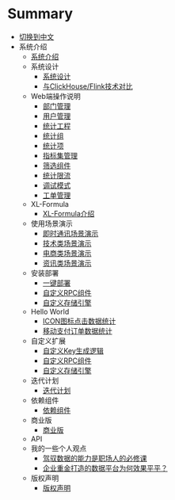 # Summary
*  [切换到中文](http://43.128.112.109:4000/zh/)
*  系统介绍
   * [系统介绍](项目介绍/系统介绍.md)
   *  系统设计
      * [系统设计](architecture/01.md)
      * [与ClickHouse/Flink技术对比](architecture/02.md)
   *  Web端操作说明
      * [部门管理](Web端操作说明/部门管理.md)
      * [用户管理](Web端操作说明/用户管理.md)
      * [统计工程](Web端操作说明/统计工程.md)
      * [统计组](Web端操作说明/统计组管理.md)
      * [统计项](Web端操作说明/统计项管理.md)
      * [指标集管理](Web端操作说明/指标集管理.md)
      * [筛选组件](Web端操作说明/筛选组件.md)
      * [统计限流](Web端操作说明/统计限流.md)
      * [调试模式](Web端操作说明/调试模式.md)
      * [工单管理](Web端操作说明/工单管理.md)
   *  XL-Formula
      * [XL-Formula介绍](XL-Formula/01.md)
   *  使用场景演示
      * [即时通讯场景演示](scene/01.md)
      * [技术类场景演示](scene/02.md)
      * [电商类场景演示](scene/03.md)
      * [资讯类场景演示](scene/04.md)
   *  安装部署
      * [一键部署](deploy/01.md)
      * [自定义RPC组件](deploy/02.md)
      * [自定义存储引擎](deploy/03.md)
   *  Hello World
      * [ICON图标点击数据统计](HelloWorld/01.md)
      * [移动支付订单数据统计](HelloWorld/02.md)
   *  自定义扩展
      * [自定义Key生成逻辑](extend/01.md)
      * [自定义RPC组件](extend/02.md)
      * [自定义存储引擎](extend/03.md)
   *  迭代计划
      * [迭代计划](迭代计划/迭代计划.md)
   *  依赖组件
      * [依赖组件](依赖组件/依赖组件.md)
   *  商业版
      * [商业版](商业版/商业版.md)
   *  API
   *  我的一些个人观点
      * [驾驭数据的能力是职场人的必修课](opinion/01.md)
      * [企业重金打造的数据平台为何效果平平？](opinion/02.md)
   *  版权声明
      * [版权声明](copyright/01.md)
      